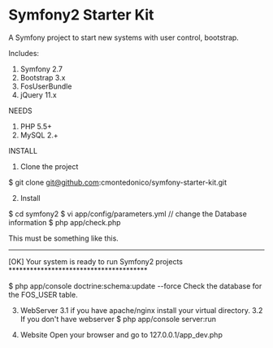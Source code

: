 Symfony2 Starter Kit
======

A Symfony project to start new systems with user control, bootstrap.


Includes:
1. Symfony 2.7
2. Bootstrap 3.x
3. FosUserBundle
4. jQuery 11.x


NEEDS
1. PHP 5.5+
2. MySQL 2.+



INSTALL

1. Clone the project

 $ git clone git@github.com:cmontedonico/symfony-starter-kit.git 

2. Install

 $ cd symfony2
 $ vi app/config/parameters.yml // change the Database information
 $ php app/check.php

 This must be something like this.
  *****************************************
  [OK]
  Your system is ready to run Symfony2 projects
    ***************************************

 $ php app/console doctrine:schema:update --force
    Check the database for the FOS_USER table.


3. WebServer
    3.1 if you have apache/nginx install your virtual directory.
    3.2 If you don't have webserver
        $ php app/console server:run

4. Website
    Open your browser and go to 127.0.0.1/app_dev.php


